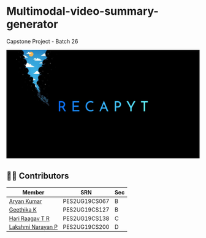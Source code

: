 # Multimodal-video-summary-generator
Capstone Project - Batch 26

![alt text](https://github.com/HariRaagavTR/multimodal-video-summary-generator/blob/main/images/banner.png "Logo Banner")

## 👨‍💻 Contributors
Member | SRN | Sec 
--- | --- | ---
[Aryan Kumar](https://github.com/Aryan0501) | PES2UG19CS067 | B<br>
[Geethika K](https://github.com/Geeth5) | PES2UG19CS127 | B<br>
[Hari Raagav T R](https://github.com/HariRaagavTR) | PES2UG19CS138 | C<br>
[Lakshmi Narayan P](https://github.com/LakshmiNarayanP) | PES2UG19CS200 | D
